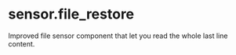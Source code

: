 # sensor.file_restore
Improved file sensor component that let you read the whole last line content.
